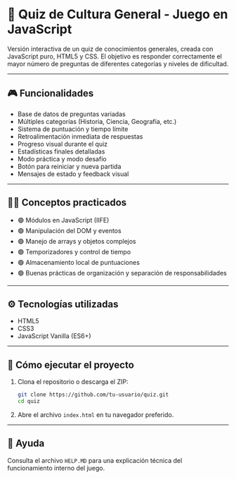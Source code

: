 # 🧠 Quiz de Cultura General - Juego en JavaScript

Versión interactiva de un quiz de conocimientos generales, creada con JavaScript puro, HTML5 y CSS. El objetivo es responder correctamente el mayor número de preguntas de diferentes categorías y niveles de dificultad.

---

## 🎮 Funcionalidades

- Base de datos de preguntas variadas
- Múltiples categorías (Historia, Ciencia, Geografía, etc.)
- Sistema de puntuación y tiempo límite
- Retroalimentación inmediata de respuestas
- Progreso visual durante el quiz
- Estadísticas finales detalladas
- Modo práctica y modo desafío
- Botón para reiniciar y nueva partida
- Mensajes de estado y feedback visual

---

## 🧑‍💻 Conceptos practicados

- 🟢 Módulos en JavaScript (IIFE)
- 🟢 Manipulación del DOM y eventos
- 🟢 Manejo de arrays y objetos complejos
- 🟢 Temporizadores y control de tiempo
- 🟢 Almacenamiento local de puntuaciones
- 🟢 Buenas prácticas de organización y separación de responsabilidades

---

## ⚙️ Tecnologías utilizadas

- HTML5
- CSS3
- JavaScript Vanilla (ES6+)

---

## 🚀 Cómo ejecutar el proyecto

1. Clona el repositorio o descarga el ZIP:
   ```bash
   git clone https://github.com/tu-usuario/quiz.git
   cd quiz
   ```
2. Abre el archivo `index.html` en tu navegador preferido.

---

## 📄 Ayuda

Consulta el archivo `HELP.MD` para una explicación técnica del funcionamiento interno del juego. 